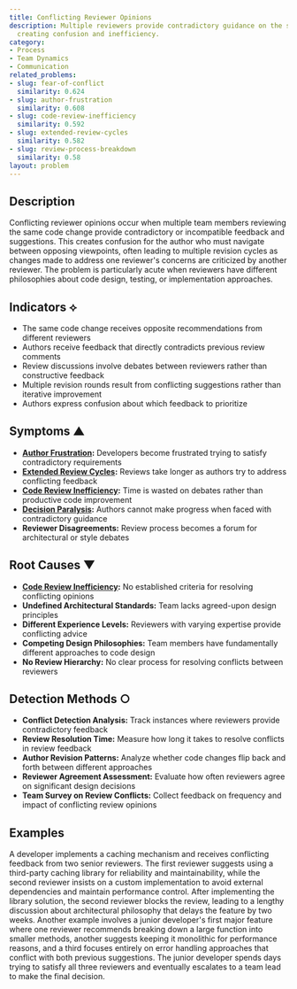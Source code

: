 ```yaml
---
title: Conflicting Reviewer Opinions
description: Multiple reviewers provide contradictory guidance on the same code changes,
  creating confusion and inefficiency.
category:
- Process
- Team Dynamics
- Communication
related_problems:
- slug: fear-of-conflict
  similarity: 0.624
- slug: author-frustration
  similarity: 0.608
- slug: code-review-inefficiency
  similarity: 0.592
- slug: extended-review-cycles
  similarity: 0.582
- slug: review-process-breakdown
  similarity: 0.58
layout: problem
---
```


## Description

Conflicting reviewer opinions occur when multiple team members reviewing the same code change provide contradictory or incompatible feedback and suggestions. This creates confusion for the author who must navigate between opposing viewpoints, often leading to multiple revision cycles as changes made to address one reviewer's concerns are criticized by another reviewer. The problem is particularly acute when reviewers have different philosophies about code design, testing, or implementation approaches.

## Indicators ⟡

- The same code change receives opposite recommendations from different reviewers
- Authors receive feedback that directly contradicts previous review comments
- Review discussions involve debates between reviewers rather than constructive feedback
- Multiple revision rounds result from conflicting suggestions rather than iterative improvement
- Authors express confusion about which feedback to prioritize

## Symptoms ▲

- **[Author Frustration](author-frustration.md):** Developers become frustrated trying to satisfy contradictory requirements
- **[Extended Review Cycles](extended-review-cycles.md):** Reviews take longer as authors try to address conflicting feedback
- **[Code Review Inefficiency](code-review-inefficiency.md):** Time is wasted on debates rather than productive code improvement
- **[Decision Paralysis](decision-paralysis.md):** Authors cannot make progress when faced with contradictory guidance
- **Reviewer Disagreements:** Review process becomes a forum for architectural or style debates

## Root Causes ▼

- **[Code Review Inefficiency](code-review-inefficiency.md):** No established criteria for resolving conflicting opinions
- **Undefined Architectural Standards:** Team lacks agreed-upon design principles
- **Different Experience Levels:** Reviewers with varying expertise provide conflicting advice
- **Competing Design Philosophies:** Team members have fundamentally different approaches to code design
- **No Review Hierarchy:** No clear process for resolving conflicts between reviewers

## Detection Methods ○

- **Conflict Detection Analysis:** Track instances where reviewers provide contradictory feedback
- **Review Resolution Time:** Measure how long it takes to resolve conflicts in review feedback
- **Author Revision Patterns:** Analyze whether code changes flip back and forth between different approaches
- **Reviewer Agreement Assessment:** Evaluate how often reviewers agree on significant design decisions
- **Team Survey on Review Conflicts:** Collect feedback on frequency and impact of conflicting review opinions

## Examples

A developer implements a caching mechanism and receives conflicting feedback from two senior reviewers. The first reviewer suggests using a third-party caching library for reliability and maintainability, while the second reviewer insists on a custom implementation to avoid external dependencies and maintain performance control. After implementing the library solution, the second reviewer blocks the review, leading to a lengthy discussion about architectural philosophy that delays the feature by two weeks. Another example involves a junior developer's first major feature where one reviewer recommends breaking down a large function into smaller methods, another suggests keeping it monolithic for performance reasons, and a third focuses entirely on error handling approaches that conflict with both previous suggestions. The junior developer spends days trying to satisfy all three reviewers and eventually escalates to a team lead to make the final decision.